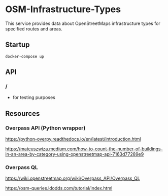 # OSM-Infrastructure-Types

This service provides data about OpenStreetMaps infrastructure types for specified routes and areas.

## Startup

 `docker-compose up`

 ## API

 ### /

 - for testing purposes

## Resources

### Overpass API (Python wrapper)
https://python-overpy.readthedocs.io/en/latest/introduction.html

https://mateuszwiza.medium.com/how-to-count-the-number-of-buildings-in-an-area-by-category-using-openstreetmap-api-7163d77289e9

### Overpass QL

https://wiki.openstreetmap.org/wiki/Overpass_API/Overpass_QL

https://osm-queries.ldodds.com/tutorial/index.html
